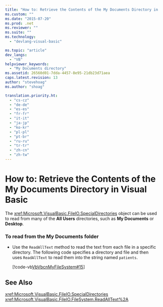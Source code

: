 ```yaml
---
title: "How to: Retrieve the Contents of the My Documents Directory in Visual Basic | Microsoft Docs"
ms.custom: ""
ms.date: "2015-07-20"
ms.prod: .net
ms.reviewer: ""
ms.suite: ""
ms.technology: 
  - "devlang-visual-basic"

ms.topic: "article"
dev_langs: 
  - "VB"
helpviewer_keywords: 
  - "My Documents directory"
ms.assetid: 26560d01-7dda-4457-8e95-21db23d71aea
caps.latest.revision: 13
author: "stevehoag"
ms.author: "shoag"

translation.priority.ht: 
  - "cs-cz"
  - "de-de"
  - "es-es"
  - "fr-fr"
  - "it-it"
  - "ja-jp"
  - "ko-kr"
  - "pl-pl"
  - "pt-br"
  - "ru-ru"
  - "tr-tr"
  - "zh-cn"
  - "zh-tw"
---
```

# How to: Retrieve the Contents of the My Documents Directory in Visual Basic
The <xref:Microsoft.VisualBasic.FileIO.SpecialDirectories> object can be used to read from many of the **All Users** directories, such as **My Documents** or **Desktop**.  
  
### To read from the My Documents folder  
  
-   Use the `ReadAllText` method to read the text from each file in a specific directory. The following code specifies a directory and file and then uses `ReadAllText` to read them into the string named `patients`.  
  
     [!code-vb[VbVbcnMyFileSystem#15](../../../../visual-basic/developing-apps/programming/drives-directories-files/codesnippet/VisualBasic/how-to-retrieve-the-contents-of-the-my-documents-directory_1.vb)]  
  
## See Also  
 <xref:Microsoft.VisualBasic.FileIO.SpecialDirectories>   
 <xref:Microsoft.VisualBasic.FileIO.FileSystem.ReadAllText%2A>